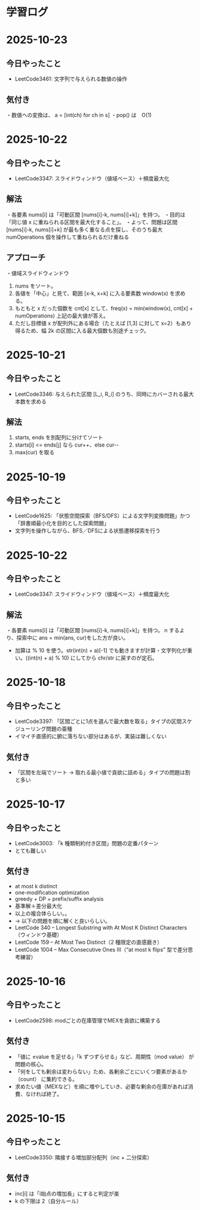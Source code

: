 # 学習ログ
# 2025-10-23
## 今日やったこと
- LeetCode3461: 文字列で与えられる数値の操作
## 気付き
・数値への変換は、 a = [int(ch) for ch in s]
・pop() は　O(1)


# 2025-10-22
## 今日やったこと
- LeetCode3347: スライドウィンドウ（値域ベース）＋頻度最大化
## 解法
・各要素 nums[i] は「可動区間 [nums[i]-k, nums[i]+k]」を持つ。
・目的は「同じ値 x に重ねられる区間を最大化すること」。
・よって、問題は区間 [nums[i]-k, nums[i]+k] が最も多く重なる点を探し、そのうち最大 numOperations 個を操作して重ねられるだけ重ねる
## アプローチ
・値域スライドウィンドウ
1. nums をソート。
2. 各値を「中心」と見て、範囲 [x-k, x+k] に入る要素数 window(x) を求める。
3. もともと x だった個数を cnt[x] として、freq(x) = min(window(x), cnt[x] + numOperations)
   上記の最大値が答え。
4. ただし目標値 x が配列外にある場合（たとえば [1,3] に対して x=2）もあり得るため、幅 2k の区間に入る最大個数も別途チェック。


# 2025-10-21
## 今日やったこと
- LeetCode3346: 与えられた区間 [L_i, R_i] のうち、同時にカバーされる最大本数を求める
## 解法
1. starts, ends を別配列に分けてソート
2. starts[i] <= ends[j] なら cur++、else cur--
3. max(cur) を取る


# 2025-10-19
## 今日やったこと
- LeetCode1625: 「状態空間探索（BFS/DFS）による文字列変換問題」かつ「辞書順最小化を目的とした探索問題」
- 文字列を操作しながら、BFS／DFSによる状態遷移探索を行う


# 2025-10-22
## 今日やったこと
- LeetCode3347: スライドウィンドウ（値域ベース）＋頻度最大化
## 解法
・各要素 nums[i] は「可動区間 [nums[i]-k, nums[i]+k]」を持つ。
n するより、探索中に ans = min(ans, cur)をした方が良い。
- 加算は % 10 を使う。str(int(n) + a)[-1] でも動きますが計算・文字列化が重い。((int(n) + a) % 10) にしてから chr/str に戻すのが定石。


# 2025-10-18
## 今日やったこと
- LeetCode3397: 「区間ごとに1点を選んで最大数を取る」タイプの区間スケジューリング問題の亜種
- イマイチ直感的に腑に落ちない部分はあるが、実装は難しくない
## 気付き
- 「区間を左端でソート → 取れる最小値で貪欲に詰める」タイプの問題は割と多い

# 2025-10-17
## 今日やったこと
- LeetCode3003: 「k 種類制約付き区間」問題の定番パターン
- とても難しい
## 気付き
- at most k distinct
- one-modification optimization
- greedy + DP + prefix/suffix analysis
- 基準解＋差分最大化
- 以上の複合体らしい。。
- → 以下の問題を順に解くと良いらしい。
- LeetCode 340 – Longest Substring with At Most K Distinct Characters（ウィンドウ基礎）
- LeetCode 159 – At Most Two Distinct（2 種限定の直感磨き）
- LeetCode 1004 – Max Consecutive Ones III（“at most k flips” 型で差分思考練習）

# 2025-10-16
## 今日やったこと
- LeetCode2598: modごとの在庫管理でMEXを貪欲に構築する
## 気付き
- 「値に ±value を足せる」「k ずつずらせる」など、周期性（mod value） が問題の核心。
- 「何をしても剰余は変わらない」ため、各剰余ごとにいくつ要素があるか（count） に集約できる。
- 求めたい値（MEXなど）を順に増やしていき、必要な剰余の在庫があれば消費、なければ終了。

# 2025-10-15
## 今日やったこと
- LeetCode3350: 隣接する増加部分配列（inc + 二分探索）

## 気付き
- inc[i] は「i始点の増加長」にすると判定が楽
- k の下限は 2（自分ルール）
